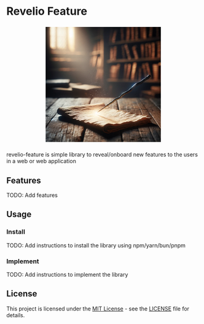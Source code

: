 # Revelio Feature

<img style="display:block; margin: 24px auto"  src="revelio-image.png" width="300" height="300" />

revelio-feature is simple library to reveal/onboard new features to the users in a web or web application

## Features
TODO: Add features

## Usage
### Install
TODO: Add instructions to install the library using npm/yarn/bun/pnpm

### Implement
TODO: Add instructions to implement the library


## License

This project is licensed under the [MIT License](LICENSE) - see the [LICENSE](LICENSE) file for details.